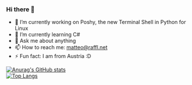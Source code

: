### Hi there 👋

 - 🔭 I’m currently working on Poshy, the new Terminal Shell in Python for Linux
 - 🌱 I’m currently learning C#
 - 💬 Ask me about anything
 - 📫 How to reach me: matteo@raffl.net
 - ⚡ Fun fact: I am from Austria :D

[![Anurag's GitHub stats](https://github-readme-stats.vercel.app/api?username=matteodev8&theme=radical)](https://github.com/anuraghazra/github-readme-stats) \
[![Top Langs](https://github-readme-stats.vercel.app/api/top-langs/?username=matteodev8&theme=radical)](https://github.com/anuraghazra/github-readme-stats)


